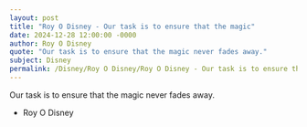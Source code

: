 ```yaml
---
layout: post
title: "Roy O Disney - Our task is to ensure that the magic"
date: 2024-12-28 12:00:00 -0000
author: Roy O Disney
quote: "Our task is to ensure that the magic never fades away."
subject: Disney
permalink: /Disney/Roy O Disney/Roy O Disney - Our task is to ensure that the magic
---
```


Our task is to ensure that the magic never fades away.

- Roy O Disney

